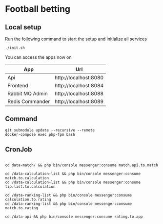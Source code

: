 # Football betting

## Local setup
Run the following command to start the setup and initialize all services

```bash
./init.sh
```

You can access the apps now on

|App|Url|
|---|---|
|Api|http://localhost:8080|
|Frontend|http://localhost:8084|
|Rabbit MQ Admin|http://localhost:8088|
|Redis Commander|http://localhost:8089|

## Command

```
git submodule update --recursive --remote
docker-compose exec php-fpm bash
```


## CronJob

```

cd data-match/ && php bin/console messenger:consume match.api.to.match

cd /data-calculation-list && php bin/console messenger:consume match.to.calculation
cd /data-calculation-list && php bin/console messenger:consume tip.list.to.calculation

cd /data-ranking-list && php bin/console messenger:consume calculation.to.rating
cd /data-ranking-list && php bin/console messenger:consume match.to.rating

cd /data-api && php bin/console messenger:consume rating.to.app

```
